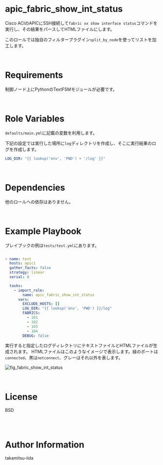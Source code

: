 # apic_fabric_show_int_status

Cisco ACIのAPICにSSH接続して`fabric xx show interface status`コマンドを実行し、その結果をパースしてHTMLファイルにします。

このロールでは独自のフィルタープラグイン`split_by_node`を使ってリストを加工します。

<BR>

# Requirements

制御ノード上にPythonのTextFSMモジュールが必要です。

<BR>

# Role Variables

`defaults/main.yml`に記載の変数を利用します。

下記の設定では実行した場所に`log`ディレクトリを作成し、そこに実行結果のログを作成します。


```yml
LOG_DIR: "{{ lookup('env', 'PWD') + '/log' }}"
```

<BR>

# Dependencies

他のロールへの依存はありません。

<BR>

# Example Playbook

プレイブックの例は`tests/test.yml`にあります。

```yml

- name: test
  hosts: apic1
  gather_facts: false
  strategy: linear
  serial: 0

  tasks:
    - import_role:
        name: apic_fabric_show_int_status
      vars:
        EXCLUDE_HOSTS: []
        LOG_DIR: "{{ lookup('env', 'PWD') }}/log"
        FABRICS:
          - 101
          - 102
          - 103
          - 104
        DEBUG: false
```

実行すると指定したログディレクトリにテキストファイルとHTMLファイルが生成されます。
HTMLファイルはこのようなイメージで表示します。緑のポートは`connected`、黒は`notconnect`、グレーはそれ以外を表します。

![fig_fabric_show_int_status](https://user-images.githubusercontent.com/21165341/124450535-7f598f80-ddbf-11eb-8adc-af7f81aea576.PNG)


<BR>

# License

BSD

<BR><BR>

# Author Information

takamitsu-iida

